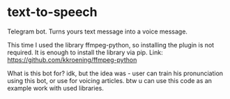 # text-to-speech
Telegram bot. Turns yours text message into a voice message.

This time I used the library ffmpeg-python, so installing the plugin is not required. It is enough to install the library via pip.
Link: https://github.com/kkroening/ffmpeg-python

What is this bot for? idk, but the idea was - user can train his pronunciation using this bot, or use for voicing articles.
btw u can use this code as an example work with used libraries.
